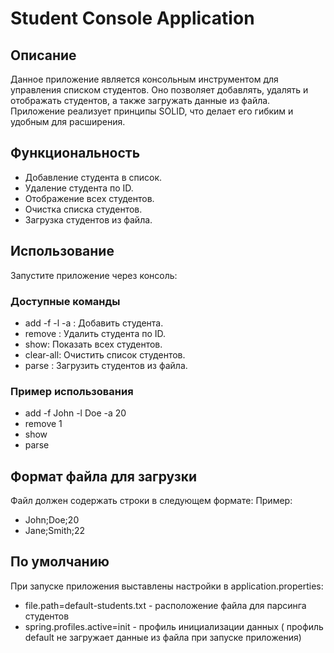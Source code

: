 # Student Console Application

## Описание
Данное приложение является консольным инструментом для управления списком студентов. Оно позволяет добавлять, удалять и отображать студентов, а также загружать данные из файла. Приложение реализует принципы SOLID, что делает его гибким и удобным для расширения.

## Функциональность
- Добавление студента в список.
- Удаление студента по ID.
- Отображение всех студентов.
- Очистка списка студентов.
- Загрузка студентов из файла.

## Использование
Запустите приложение через консоль:

### Доступные команды
- add -f <firstName> -l <lastName> -a <age>: Добавить студента.
- remove <id>: Удалить студента по ID.
- show: Показать всех студентов.
- clear-all: Очистить список студентов.
- parse <filename>: Загрузить студентов из файла.

### Пример использования
- add -f John -l Doe -a 20
- remove 1
- show
- parse

## Формат файла для загрузки
Файл должен содержать строки в следующем формате:
Пример:
- John;Doe;20
- Jane;Smith;22

## По умолчанию 
При запуске приложения выставлены настройки в application.properties:
- file.path=default-students.txt - расположение файла для парсинга студентов
- spring.profiles.active=init - профиль инициализации данных ( профиль default не загружает данные из файла при запуске приложения)